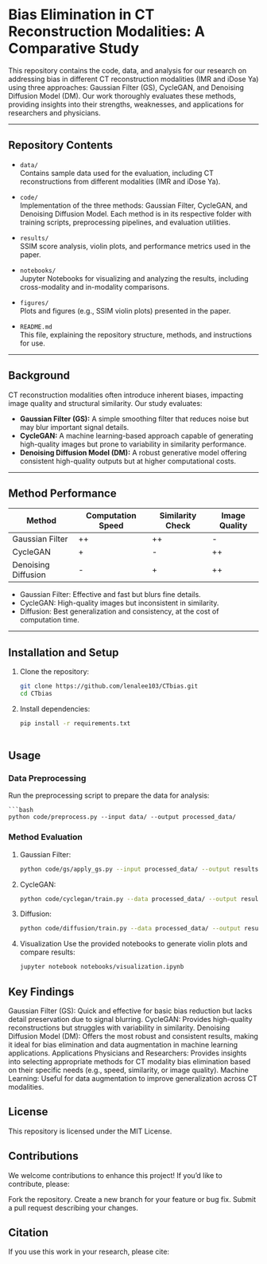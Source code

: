 # Bias Elimination in CT Reconstruction Modalities: A Comparative Study

This repository contains the code, data, and analysis for our research on addressing bias in different CT reconstruction modalities (IMR and iDose Ya) using three approaches: Gaussian Filter (GS), CycleGAN, and Denoising Diffusion Model (DM). Our work thoroughly evaluates these methods, providing insights into their strengths, weaknesses, and applications for researchers and physicians.

---

## **Repository Contents**
- `data/`  
  Contains sample data used for the evaluation, including CT reconstructions from different modalities (IMR and iDose Ya).

- `code/`  
  Implementation of the three methods: Gaussian Filter, CycleGAN, and Denoising Diffusion Model. Each method is in its respective folder with training scripts, preprocessing pipelines, and evaluation utilities.

- `results/`  
  SSIM score analysis, violin plots, and performance metrics used in the paper.

- `notebooks/`  
  Jupyter Notebooks for visualizing and analyzing the results, including cross-modality and in-modality comparisons.

- `figures/`  
  Plots and figures (e.g., SSIM violin plots) presented in the paper.

- `README.md`  
  This file, explaining the repository structure, methods, and instructions for use.

---

## **Background**
CT reconstruction modalities often introduce inherent biases, impacting image quality and structural similarity. Our study evaluates:
- **Gaussian Filter (GS):** A simple smoothing filter that reduces noise but may blur important signal details.
- **CycleGAN:** A machine learning-based approach capable of generating high-quality images but prone to variability in similarity performance.
- **Denoising Diffusion Model (DM):** A robust generative model offering consistent high-quality outputs but at higher computational costs.

---

## **Method Performance**
| **Method**        | **Computation Speed** | **Similarity Check** | **Image Quality** |
|--------------------|-----------------------|-----------------------|-------------------|
| Gaussian Filter    | ++                   | ++                    | -                 |
| CycleGAN           | +                    | -                     | ++                |
| Denoising Diffusion| -                    | +                     | ++                |

- Gaussian Filter: Effective and fast but blurs fine details.
- CycleGAN: High-quality images but inconsistent in similarity.
- Diffusion: Best generalization and consistency, at the cost of computation time.

---

## **Installation and Setup**
1. Clone the repository:
   ```bash
   git clone https://github.com/lenalee103/CTbias.git
   cd CTbias
2. Install dependencies:
   ```bash
   pip install -r requirements.txt
  
## **Usage**

### Data Preprocessing
Run the preprocessing script to prepare the data for analysis:

    ```bash
    python code/preprocess.py --input data/ --output processed_data/

### Method Evaluation
1. Gaussian Filter:
    ```bash
    python code/gs/apply_gs.py --input processed_data/ --output results/gs/

2. CycleGAN:
    ```bash
    python code/cyclegan/train.py --data processed_data/ --output results/cyclegan/

3. Diffusion:
    ```bash
    python code/diffusion/train.py --data processed_data/ --output results/diffusion/

4. Visualization
Use the provided notebooks to generate violin plots and compare results:
    ```bash
    jupyter notebook notebooks/visualization.ipynb

## Key Findings
Gaussian Filter (GS): Quick and effective for basic bias reduction but lacks detail preservation due to signal blurring.
CycleGAN: Provides high-quality reconstructions but struggles with variability in similarity.
Denoising Diffusion Model (DM): Offers the most robust and consistent results, making it ideal for bias elimination and data augmentation in machine learning applications.
Applications
Physicians and Researchers: Provides insights into selecting appropriate methods for CT modality bias elimination based on their specific needs (e.g., speed, similarity, or image quality).
Machine Learning: Useful for data augmentation to improve generalization across CT modalities.

## License

This repository is licensed under the MIT License.

## Contributions
We welcome contributions to enhance this project! If you’d like to contribute, please:

Fork the repository.
Create a new branch for your feature or bug fix.
Submit a pull request describing your changes.

## Citation
If you use this work in your research, please cite:




